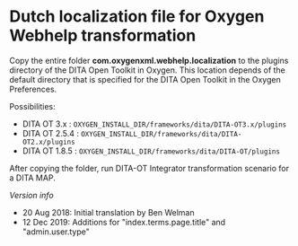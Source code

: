 # Dutch localization file for Oxygen Webhelp transformation

Copy the entire folder **com.oxygenxml.webhelp.localization** to the plugins directory of the DITA Open Toolkit in Oxygen. This location depends of the default directory that is specified for the DITA Open Toolkit in the Oxygen Preferences.

Possibilities:

-  DITA OT 3.x   : `OXYGEN_INSTALL_DIR/frameworks/dita/DITA-OT3.x/plugins`
-  DITA OT 2.5.4 : `OXYGEN_INSTALL_DIR/frameworks/dita/DITA-OT2.x/plugins`
-  DITA OT 1.8.5 : `OXYGEN_INSTALL_DIR/frameworks/dita/DITA-OT/plugins`

After copying the folder, run DITA-OT Integrator transformation scenario for a DITA MAP.

*Version info*

-  20 Aug 2018: Initial translation by Ben Welman
-  12 Dec 2019: Additions for "index.terms.page.title" and "admin.user.type"
